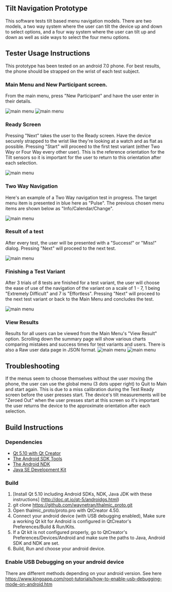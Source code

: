 
## Tilt Navigation Prototype

This software tests tilt based menu navigation models. There are two models, a two way system where the user can tilt the device up and down to select options, and a four way system where the user can tilt up and down as well as side ways to select the four menu options.

## Tester Usage Instructions

This prototype has been tested on an android 7.0 phone. For best results, the phone should be strapped on the wrist of each test subject.

### Main Menu and New Participant screen.
From the main menu, press "New Participant" and have the user enter in their details.

![main menu](screenshots/mainmenu.jpg) ![main menu](screenshots/newuser.jpg)


### Ready Screen
Pressing "Next" takes the user to the Ready screen. Have the device securely strapped to the wrist like they're looking at a watch and as flat as possible. Pressing "Start" will proceed to the first test variant (either Two Way or Four Way every other user). This is the reference orientation for the Tilt sensors so it is important for the user to return to this orientation after each selection.

![main menu](screenshots/prenavigation.jpg)


### Two Way Navigation
Here's an example of a Two Way navigation test in progress. The target menu item is presented in blue here as "Pulse". The previous chosen menu items are shown below as "Info/Calendar/Change".

![main menu](screenshots/twowaytilt.jpg)


### Result of a test
After every test, the user will be presented with a "Success!" or "Miss!" dialog. Pressing "Next" will proceed to the next test.

![main menu](screenshots/results.jpg)


### Finishing a Test Variant
After 3 trials of 8 tests are finished for a test variant, the user will choose the ease of use of the navigation of the variant on a scale of 1 - 7, 1 being "Extremely Difficult" and 7 is "Effortless". Pressing "Next" will proceed to the next test variant or back to the Main Menu and concludes the test.

![main menu](screenshots/likert.jpg)


### View Results
Results for all users can be viewed from the Main Menu's "View Result" option. Scrolling down the summary page will show various charts comparing mistakes and success times for test variants and users. There is also a Raw user data page in JSON format.
![main menu](screenshots/reports1.jpg)    ![main menu](screenshots/reports2.jpg)

## Troubleshooting
If the menus seem to choose themselves without the user moving the phone, the user can use the global menu (3 dots upper right) to Quit to Main and start again.  This is due to a miss calibration during the Test Ready screen before the user presses start. The device's tilt measurements will be "Zeroed Out" when the user presses start at this screen so it's important the user returns the device to the approximate orientation after each selection.

## Build Instructions

### Dependencies
- [Qt 5.10 with Qt Creator](https://download.qt.io/official_releases/qt/5.10/5.10.0)
- [The Android SDK Tools](https://www.google.com)
- [The Android NDK](https://developer.android.com/ndk/index.html)
- [Java SE Development Kit](http://www.oracle.com/technetwork/java/javase/downloads/index.html)

### Build
1. [Install Qt 5.10 including Android SDKs, NDK, Java JDK with these instructions] (http://doc.qt.io/qt-5/androidgs.html)
2. git clone https://github.com/waynetran/thalmic_proto.git
3. Open thalmic_proto/proto.pro with QtCreator 4.50.
4. Connect your android device (with USB debugging enabled), Make sure a working Qt kit for Android is configured in QtCreator's Preferences/Build & Run/Kits.
5. If a Qt kit is not configured properly, go to QtCreator's Preferences/Devices/Android and make sure the paths to Java, Android SDK and NDK are set.
6. Build, Run and choose your android device.

### Enable USB Debugging on your android device
There are different methods depending on your android version.
See here https://www.kingoapp.com/root-tutorials/how-to-enable-usb-debugging-mode-on-android.htm
